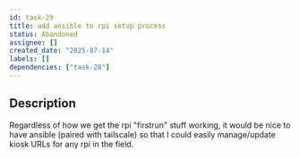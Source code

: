 ```yaml
---
id: task-29
title: add ansible to rpi setup process
status: Abandoned
assignee: []
created_date: "2025-07-14"
labels: []
dependencies: ["task-28"]
---
```


## Description

Regardless of how we get the rpi "firstrun" stuff working, it would be nice to
have ansible (paired with tailscale) so that I could easily manage/update kiosk
URLs for any rpi in the field.
